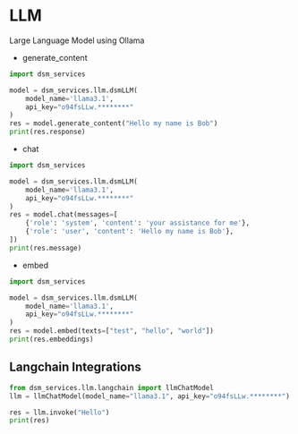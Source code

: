 # LLM
Large Language Model using Ollama
- generate_content
```python
import dsm_services

model = dsm_services.llm.dsmLLM(
    model_name='llama3.1', 
    api_key="o94fsLLw.********"
)
res = model.generate_content("Hello my name is Bob")
print(res.response)
```

- chat

```python
import dsm_services

model = dsm_services.llm.dsmLLM(
    model_name='llama3.1', 
    api_key="o94fsLLw.********"
)
res = model.chat(messages=[
    {'role': 'system', 'content': 'your assistance for me'},
    {'role': 'user', 'content': 'Hello my name is Bob'},
])
print(res.message)
```

- embed
```python
import dsm_services

model = dsm_services.llm.dsmLLM(
    model_name='llama3.1', 
    api_key="o94fsLLw.********"
)
res = model.embed(texts=["test", "hello", "world"])
print(res.embeddings)
```

## Langchain Integrations
```python
from dsm_services.llm.langchain import llmChatModel
llm = llmChatModel(model_name="llama3.1", api_key="o94fsLLw.********")

res = llm.invoke("Hello")
print(res)
```